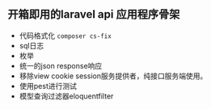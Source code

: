 ## 开箱即用的laravel api 应用程序骨架

- 代码格式化 ``composer cs-fix``
- sql日志
- 枚举
- 统一的json response响应
- 移除view cookie session服务提供者，纯接口服务端使用。
- 使用pest进行测试
- 模型查询过滤器eloquentfilter
